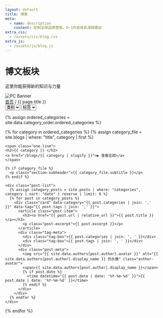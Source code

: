```yaml
---
layout: default
title: 博客
meta:
  - name: description
    content: 定制全球品牌营销，0-1内容体系深耕建设
extra_css:
  - /assets/css/blog.css
extra_js:
  - /assets/js/blog.js
---
```


<div class="content-banner">
  <div class="content-banner-text">
    <h1>博文板块</h1>
    <p>这里你能获得新的知识与力量</p>
  </div>
  <img src="{{ '/assets/images/social-media.jpg' | relative_url }}" alt="PC Banner" class="pc-banner">
</div>

<main class="blog-content">
  <div class="filter-container">
    <div class="breadcrumb">
      <a href="/">首页</a> /
      {{ page.title }}
    </div>
    <select id="category-select">
      <option value="">类别</option>
    </select>
    <select id="tag-select">
      <option value="">标签</option>
    </select>
  </div>

  {% assign ordered_categories = site.data.category_order.ordered_categories %}

  {% for category in ordered_categories %}
    {% assign category_file = site.blogs | where: "title", category | first %}

    <span class="one-line">
    <h2>{{ category }} </h2>
    <a href="/blogs/{{ category | slugify }}">▶ 查看全部</a>
    </span>
    
    {% if category_file %}
      <p class="section-subheader">{{ category_file.subtitle }}</p>
    {% endif %}

    <div class="post-list">
      {% assign category_posts = site.posts | where: "categories", category | sort: "date" | reverse | limit: 6 %}
      {% for post in category_posts %}
        <div class="card" data-category="{{ post.categories | join: ',' }}" data-tag="{{ post.tags | join: ',' }}">
          <article class="post-item">
            <h3><a href="{{ post.url | relative_url }}">{{ post.title }}</a></h3>
            <p class="post-excerpt">{{ post.excerpt }}</p>
          </article>
          <div class="tag-meta">
            <div class="tag-box">{{ post.categories | join: ', ' }}</div>
            <div class="tag-box">{{ post.tags | join: ', ' }}</div>
          </div>
          <div class="post-meta">
            <img src="{{ site.data.authors[post.author].avatar }}" alt="{{ site.data.authors[post.author].display_name }} 的头像" class="author-avatar">
            <span>{{ site.data.authors[post.author].display_name }}</span>
            {% if post.date %}
              <time datetime="{{ post.date | date: '%Y-%m-%d' }}">{{ post.date | date: '%Y-%m-%d' }}</time>
            {% endif %}
          </div>
        </div>
      {% endfor %}
    </div>
  {% endfor %}

  <div id="pagination"></div>
</main>
